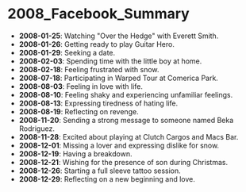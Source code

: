# 2008_Facebook_Summary

- **2008-01-25**: Watching "Over the Hedge" with Everett Smith.
- **2008-01-26**: Getting ready to play Guitar Hero.
- **2008-01-29**: Seeking a date.
- **2008-02-03**: Spending time with the little boy at home.
- **2008-02-18**: Feeling frustrated with snow.
- **2008-07-18**: Participating in Warped Tour at Comerica Park.
- **2008-08-03**: Feeling in love with life.
- **2008-08-10**: Feeling shaky and experiencing unfamiliar feelings.
- **2008-08-13**: Expressing tiredness of hating life.
- **2008-08-19**: Reflecting on revenge.
- **2008-11-20**: Sending a strong message to someone named Beka Rodriguez.
- **2008-11-28**: Excited about playing at Clutch Cargos and Macs Bar.
- **2008-12-01**: Missing a lover and expressing dislike for snow.
- **2008-12-19**: Having a breakdown.
- **2008-12-21**: Wishing for the presence of son during Christmas.
- **2008-12-26**: Starting a full sleeve tattoo session.
- **2008-12-29**: Reflecting on a new beginning and love.
